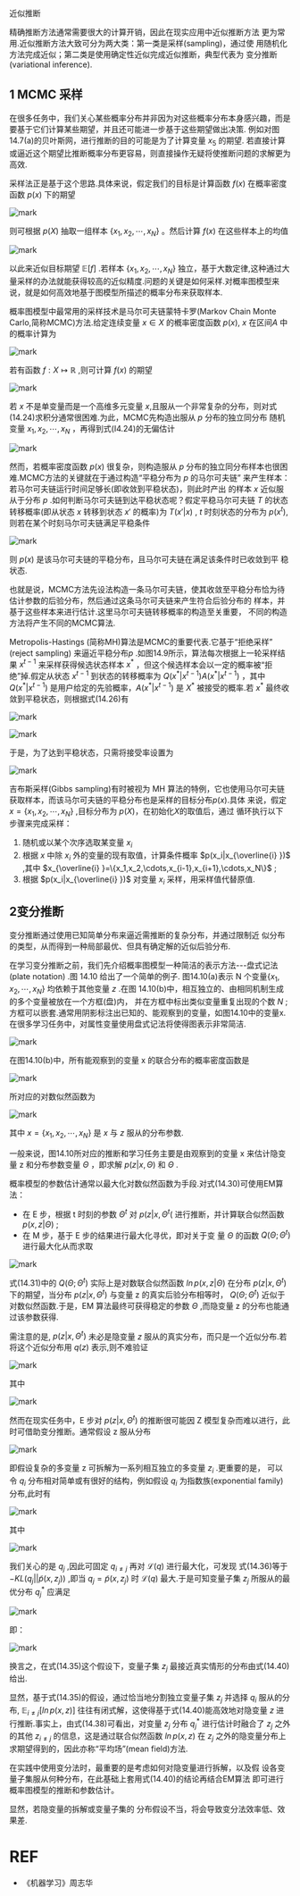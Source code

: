 
近似推断

精确推断方法通常需要很大的计算开销，因此在现实应用中近似推断方法 更为常用.近似推断方法大致可分为两大类：第一类是采样(sampling)，通过使 用随机化方法完成近似；第二类是使用确定性近似完成近似推断，典型代表为 变分推断(variational inference).

## 1 MCMC 采样

在很多任务中，我们关心某些概率分布并非因为对这些概率分布本身感兴趣，而是要基于它们计算某些期望，并且还可能进一步基于这些期望做出决策. 例如对图14.7(a)的贝叶斯网，进行推断的目的可能是为了计算变量 $x_5$ 的期望. 若直接计算或逼近这个期望比推断概率分布更容易，则直接操作无疑将使推断问题的求解更为高效.

采样法正是基于这个思路.具体来说，假定我们的目标是计算函数 $f(x)$ 在概率密度函数 $p(x)$ 下的期望

![mark](http://pacdb2bfr.bkt.clouddn.com/blog/image/180701/36LiajK4ec.png?imageslim)

则可根据 $p(X)$ 抽取一组样本 $\{x_1,x_2,\cdots ,x_N\}$ 。然后计算 $f(x)$ 在这些样本上的均值

![mark](http://pacdb2bfr.bkt.clouddn.com/blog/image/180701/8k74Lc0LC1.png?imageslim)

以此来近似目标期望 $\mathbb{E}[f]$ .若样本 $\{x_1,x_2,\cdots,x_N\}$ 独立，基于大数定律,这种通过大量采样的办法就能获得较高的近似精度.问题的关键是如何采样.对概率图模型来说，就是如何高效地基于图模型所描述的概率分布来获取样本.

概率图模型中最常用的采样技术是马尔可夫链蒙特卡罗(Markov Chain Monte Carlo,简称MCMC)方法.给定连续变量 $x\in X$ 的槪率密度函数 $p(x)$, $x$ 在区间$A$ 中的概率计算为

![mark](http://pacdb2bfr.bkt.clouddn.com/blog/image/180701/jILf4Bibk0.png?imageslim)

若有函数 $f:X\mapsto \mathbb{R}$ ,则可计算 $f(x)$ 的期望

![mark](http://pacdb2bfr.bkt.clouddn.com/blog/image/180701/dl6HDGEmdb.png?imageslim)

若 $x$ 不是单变量而是一个高维多元变量 $x$,且服从一个非常复杂的分布，则对式(14.24)求积分通常很困难.为此，MCMC先构造出服从 $p$ 分布的独立同分布 随机变量 $x_1,x_2,\cdots,x_N$ ，再得到式(I4.24)的无偏估计

![mark](http://pacdb2bfr.bkt.clouddn.com/blog/image/180701/Ia6fBbedj6.png?imageslim)

然而，若概率密度函数 $p(x)$ 很复杂，则构造服从 $p$ 分布的独立同分布样本也很困难.MCMC方法的关键就在于通过构造“平稳分布为 $p$ 的马尔可夫链” 来产生样本：若马尔可夫链运行时间足够长(即收敛到平稳状态)，则此时产出 的样本 $x$ 近似服从于分布 $p$ .如何判断马尔可夫链到达平稳状态呢？假定平稳马尔可夫链 $T$ 的状态转移概率(即从状态 $x$ 转移到状态 $x'$ 的概率)为 $T(x'|x)$ , $t$ 时刻状态的分布为 $p(x^t)$,则若在某个时刻马尔可夫链满足平稳条件

![mark](http://pacdb2bfr.bkt.clouddn.com/blog/image/180701/FlgIiDcJ7d.png?imageslim)

则 $p(x)$ 是该马尔可夫链的平稳分布，且马尔可夫链在满足该条件时已收敛到平 稳状态.

也就是说，MCMC方法先设法构造一条马尔可夫链，使其收敛至平稳分布恰为待估计参数的后验分布，然后通过这条马尔可夫链来产生符合后验分布的 样本，并基于这些样本来进行估计.这里马尔可夫链转移概率的构造至关重要， 不同的构造方法将产生不同的MCMC算法.


Metropolis-Hastings (简称MH)算法是MCMC的重要代表.它基于“拒绝采样” (reject sampling) 来逼近平稳分布$p$ .如图14.9所示，算法每次根据上一轮采样结果 $x^{t-1}$ 来采样获得候选状态样本 $x^*$ ，但这个候选样本会以一定的概率被“拒绝”掉.假定从状态 $x^{t-1}$ 到状态的转移概率为 $Q(x^*|x^{t-1})A(x^*|x^{t-1})$ ，其中 $Q(x^*|x^{t-1})$ 是用户给定的先验概率，$A(x^* | x^{t-1})$ 是 $X^*$ 被接受的概率.若 $x^*$ 最终收敛到平稳状态，则根据式(14.26)有

![mark](http://pacdb2bfr.bkt.clouddn.com/blog/image/180701/H0m54J4F5f.png?imageslim)

![mark](http://pacdb2bfr.bkt.clouddn.com/blog/image/180701/B7DJfdd7e8.png?imageslim)

于是，为了达到平稳状态，只需将接受率设置为

![mark](http://pacdb2bfr.bkt.clouddn.com/blog/image/180701/mIk32812k5.png?imageslim)



吉布斯采样(Gibbs sampling)有时被视为 MH 算法的特例，它也使用马尔可夫链获取样本，而该马尔可夫链的平稳分布也是采样的目标分布$p(x)$.具体 来说，假定 $x=\{x_1,x_2,\cdots,x_N\}$ ,目标分布为 $p(X)$，在初始化$X$的取值后，通过 循环执行以下步骤来完成采样：

1. 随机或以某个次序选取某变量 $x_i$
2. 根据 $x$ 中除 $x_i$ 外的变量的现有取值，计算条件概率 $p(x_i|x_{\overline{i} })$ ,其中 $x_{\overline{i} }=\{x_1,x_2,\cdots,x_{i-1},x_{i+1},\cdots,x_N\}$ ;
3. 根据 $p(x_i|x_{\overline{i} })$ 对变量 $x_i$ 采样，用采样值代替原值.

##  2变分推断

变分推断通过使用已知简单分布来逼近需推断的复杂分布，并通过限制近 似分布的类型，从而得到一种局部最优、但具有确定解的近似后验分布.

在学习变分推断之前，我们先介绍概率图模型一种简洁的表示方法---盘式记法(plate notation) .图 14.10 给出了一个简单的例子. 图14.10(a)表示 N 个变量$\{x_1,x_2,\cdots,x_N\}$ 均依赖于其他变量 $z$ .在图 14.10(b)中，相互独立的、由相同机制生成的多个变量被放在一个方框(盘)内， 并在方框中标出类似变量重复出现的个数 $N$ ;方框可以嵌套.通常用阴影标注出已知的、能观察到的变量，如图14.10中的变量x.在很多学习任务中，对属性变量使用盘式记法将使得图表示非常简洁.


![mark](http://pacdb2bfr.bkt.clouddn.com/blog/image/180701/40L08aGHiK.png?imageslim)


在图14.10(b)中，所有能观察到的变量 x 的联合分布的概率密度函数是

![mark](http://pacdb2bfr.bkt.clouddn.com/blog/image/180701/07klalIlaj.png?imageslim)

所对应的对数似然函数为

![mark](http://pacdb2bfr.bkt.clouddn.com/blog/image/180701/E7fDKmEIk8.png?imageslim)

其中 $x =\{x_1,x_2,\cdots,x_N\}$ 是 $x$ 与 $z$ 服从的分布参数.

一般来说，图14.10所对应的推断和学习任务主要是由观察到的变量 x 来估计隐变量 z 和分布参数变量 $\Theta$ ，即求解 $p(z|x,\Theta)$ 和 $\Theta$ .


概率模型的参数估计通常以最大化对数似然函数为手段.对式(14.30)可使用EM算法：
- 在 E 步，根据 t 时刻的参数 $\Theta^t$ 对 $p(z|x,\Theta^t($ 进行推断，并计算联合似然函数 $p(x,z|\Theta)$ ;
- 在 M 步，基于 E 步的结果进行最大化寻优，即对关于变 量 $\Theta$ 的函数 $Q(\Theta;\Theta^t)$ 进行最大化从而求取

![mark](http://pacdb2bfr.bkt.clouddn.com/blog/image/180701/15FhleaaId.png?imageslim)

式(14.31)中的 $Q(\Theta;\Theta^t)$ 实际上是对数联合似然函数 $ln\,p(x,z|\Theta)$ 在分布 $p(z|x,\Theta^t)$ 下的期望，当分布  $p(z|x,\Theta^t)$ 与变量 z 的真实后验分布相等时， $Q(\Theta;\Theta^t)$ 近似于对数似然函数.于是，EM 算法最终可获得稳定的参数 $\Theta$ ,而隐变量 z 的分布也能通过该参数获得.

需注意的是, $p(z|x,\Theta^t)$ 未必是隐变量 $z$ 服从的真实分布，而只是一个近似分布.若将这个近似分布用 $q(z)$ 表示,则不难验证

![mark](http://pacdb2bfr.bkt.clouddn.com/blog/image/180701/gmCf53EIBC.png?imageslim)

其中

![mark](http://pacdb2bfr.bkt.clouddn.com/blog/image/180701/f3gGkhE9hl.png?imageslim)


然而在现实任务中，E 步对 $p(z|x,\Theta^t)$  的推断很可能因 Z 模型复杂而难以进行，此时可借助变分推断。通常假设 z 服从分布

![mark](http://pacdb2bfr.bkt.clouddn.com/blog/image/180701/bH1k1jBA6I.png?imageslim)


即假设复杂的多变量 z 可拆解为一系列相互独立的多变量 $z_i$ .更重要的是， 可以令 $q_i$ 分布相对简单或有很好的结构，例如假设 $q_i$ 为指数族(exponential family)分布,此时有

![mark](http://pacdb2bfr.bkt.clouddn.com/blog/image/180701/l2Igbkk0d1.png?imageslim)


其中

![mark](http://pacdb2bfr.bkt.clouddn.com/blog/image/180701/AhJgfdeiLJ.png?imageslim)


我们关心的是 $q_j$ ,因此可固定 $q_{i\neq j}$ 再对 $\mathcal{L}(q)$ 进行最大化，可发现 式(14.36)等于 $-KL(q_j||\widetilde{p}(x,z_j))$ ,即当 $q_j=\widetilde{p}(x,z_j)$ 时 $\mathcal{L}(q)$ 最大.于是可知变量子集 $z_j$ 所服从的最优分布 $q_j^*$ 应满足

![mark](http://pacdb2bfr.bkt.clouddn.com/blog/image/180701/K5l28e17e9.png?imageslim)

即：

![mark](http://pacdb2bfr.bkt.clouddn.com/blog/image/180701/cm6dB3gbII.png?imageslim)


换言之，在式(14.35)这个假设下，变量子集 $z_j$ 最接近真实情形的分布由式(14.40)给出.

显然，基于式(14.35)的假设，通过恰当地分割独立变量子集 $z_j$ 并选择 $q_i$ 服从的分布,  $\mathbb{E}_{i\neq j}[ln\,p(x,z)]$ 往往有闭式解，这使得基于式(14.40)能高效地对隐变量 $z$ 进行推断.事实上，由式(14.38)可看出，对变量 $z_j$ 分布 $q_j^*$ 进行估计时融合了 $z_j$ 之外的其他 $z_{i\neq j}$ 的信息，这是通过联合似然函数 $ln\,p(x,z)$ 在 $z_j$ 之外的隐变量分布上求期望得到的，因此亦称“平均场”(mean field)方法.

在实践中使用变分法时，最重要的是考虑如何对隐变量进行拆解，以及假 设各变量子集服从何种分布，在此基础上套用式(14.40)的结论再结合EM算法 即可进行概率图模型的推断和参数估计。

显然，若隐变量的拆解或变量子集的 分布假设不当，将会导致变分法效率低、效果差.







# REF
- 《机器学习》周志华
